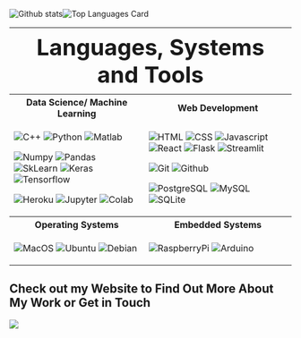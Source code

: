 ![Github stats](https://github-readme-stats.vercel.app/api?username=rlew631&theme=default&show_icons=true&count_private=true)![Top Languages Card](https://github-readme-stats.vercel.app/api/top-langs/?username=rlew631&theme=default&layout=compact)

<table border="0">
 <tr>
  <th colspan="2" style="font-size:40px">Languages, Systems and Tools</th>
 </tr>
 <tr>
    <th>Data Science/ Machine Learning</th>
    <th>Web Development</th>
 </tr>
 <tr>
    <td>

![C++](https://img.shields.io/badge/C++%20-brown.svg?&style=for-the-badge&logo=C&logoColor=white)
![Python](https://img.shields.io/badge/python%20-%2314354C.svg?&style=for-the-badge&logo=python&logoColor=white)
![Matlab](https://img.shields.io/badge/-Matlab-0076A8?style=for-the-badge&logo=Mathworks)

![Numpy](https://img.shields.io/badge/numpy%20-%23013243.svg?&style=for-the-badge&logo=numpy&logoColor=white)
![Pandas](https://img.shields.io/badge/pandas%20-%23150458.svg?&style=for-the-badge&logo=pandas&logoColor=white)
![SkLearn](https://img.shields.io/badge/SkLearn%20-%23E34F26.svg?&style=for-the-badge&logo=scikit%20learn&logoColor=white)
![Keras](https://img.shields.io/badge/Keras%20-%23D00000.svg?&style=for-the-badge&logo=Keras&logoColor=white)
![Tensorflow](https://img.shields.io/badge/TensorFlow%20-%23430098.svg?&style=for-the-badge&logo=TensorFlow&logoColor=white)

![Heroku](https://img.shields.io/badge/heroku%20-%23430098.svg?&style=for-the-badge&logo=heroku&logoColor=white)
![Jupyter](https://img.shields.io/badge/Jupyter%20-%23F37626.svg?&style=for-the-badge&logo=Jupyter&logoColor=white)
![Colab](https://img.shields.io/badge/Colab%20-%2320232a.svg?&style=for-the-badge&logo=google&logoColor=white)
    </td>
    <td>
  
![HTML](https://img.shields.io/badge/html%20-%23E34F26.svg?&style=for-the-badge&logo=html5&logoColor=white)
![CSS](https://img.shields.io/badge/css%20-%231572B6.svg?&style=for-the-badge&logo=css3&logoColor=white)
![Javascript](https://img.shields.io/badge/javascript%20-%23323330.svg?&style=for-the-badge&logo=javascript&logoColor=%23F7DF1E)
![React](https://img.shields.io/badge/React%20-%2361DAFB.svg?&style=for-the-badge&logo=React&logoColor=black)
![Flask](https://img.shields.io/badge/flask%20-%2307405e.svg?&style=for-the-badge&logo=flask&logoColor=white)
![Streamlit](https://img.shields.io/badge/Streamlit%20-%23FF4B4B.svg?&style=for-the-badge&logo=Streamlit&logoColor=white)

![Git](https://img.shields.io/badge/git%20-%23F05033.svg?&style=for-the-badge&logo=git&logoColor=white)
![Github](https://img.shields.io/badge/github%20-%23121011.svg?&style=for-the-badge&logo=github&logoColor=white)

![PostgreSQL](https://img.shields.io/badge/postgresql%20-%23336791.svg?&style=for-the-badge&logo=PostgreSQL&logoColor=white)
![MySQL](https://img.shields.io/badge/MySQL%20-%234479A1.svg?&style=for-the-badge&logo=MySQL&logoColor=white)
![SQLite](https://img.shields.io/badge/sqlite%20-%23003B57.svg?&style=for-the-badge&logo=sqlite&logoColor=white)
    </td>
 </tr>
 <tr>
    <th>Operating Systems</th>
    <th>Embedded Systems</th>
 </tr>
 <tr>
  <td>
   
   ![MacOS](https://img.shields.io/badge/mac-os?logo=apple&logoColor=white&color=999999&style=for-the-badge)
   ![Ubuntu](https://img.shields.io/badge/-ubuntu-E95420?style=for-the-badge&logo=ubuntu&logoColor=FFFFFF)
   ![Debian](https://img.shields.io/badge/-debian-A81D33?style=for-the-badge&logo=debian)
  </td>
  <td>
 
   ![RaspberryPi](https://img.shields.io/badge/-Raspberry%20Pi-C51A4A?style=for-the-badge&logo=Raspberry%20Pi)
   ![Arduino](https://img.shields.io/badge/-arduino-00979D?style=for-the-badge&logo=arduino&logoColor=FFFFFF)
   </td>
  </tr>
 
</table>

## Check out my Website to Find Out More About My Work or Get in Touch
[<img src="site.gif">](https://rlew631.github.io/portfolio/)

<!--
**rlew631/rlew631** is a ✨ _special_ ✨ repository because its `README.md` (this file) appears on your GitHub profile.

- update the matlab colors 
- update to match the most recent chagnes on the website. also a new scrolling gif after doing major changes to main page


look at https://github.com/anuraghazra/github-readme-stats for more options

streamlit badge showed text but no logo in the preview. might be since it's still new

old formatting for badges:
![MySQL](https://img.shields.io/badge/-MySQL-4479A1?style=for-the-badge&logo=MySQL&logoColor=white)
![Streamlit](https://img.shields.io/badge/-Streamlit-4479A1?style=for-the-badge&logo=streamlit&logoColor=white)
-->


